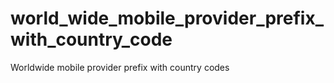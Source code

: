 # world_wide_mobile_provider_prefix_with_country_code
Worldwide mobile provider prefix with country codes
